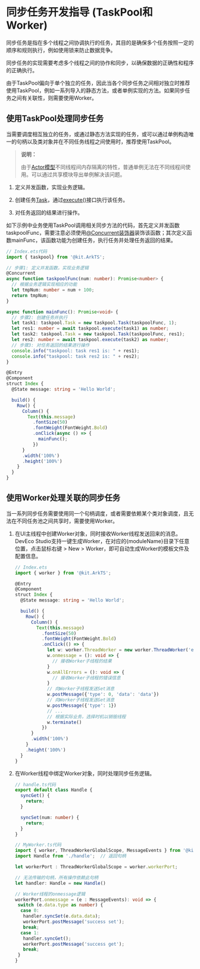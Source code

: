 # 同步任务开发指导 (TaskPool和Worker)


同步任务是指在多个线程之间协调执行的任务，其目的是确保多个任务按照一定的顺序和规则执行，例如使用锁来防止数据竞争。


同步任务的实现需要考虑多个线程之间的协作和同步，以确保数据的正确性和程序的正确执行。

由于TaskPool偏向于单个独立的任务，因此当各个同步任务之间相对独立时推荐使用TaskPool，例如一系列导入的静态方法，或者单例实现的方法。如果同步任务之间有关联性，则需要使用Worker。


## 使用TaskPool处理同步任务

当需要调度相互独立的任务，或通过静态方法实现的任务，或可以通过单例构造唯一的句柄以及类对象并在不同任务线程之间使用时，推荐使用TaskPool。

> **说明：**
>
> 由于[Actor模型](multi-thread-concurrency-overview.md#actor模型)不同线程间内存隔离的特性，普通单例无法在不同线程间使用。可以通过共享模块导出单例解决该问题。

1. 定义并发函数，实现业务逻辑。

2. 创建任务[Task](../reference/apis-arkts/js-apis-taskpool.md#task)，通过[execute()](../reference/apis-arkts/js-apis-taskpool.md#taskpoolexecute-1)接口执行该任务。

3. 对任务返回的结果进行操作。

如下示例中业务使用TaskPool调用相关同步方法的代码，首先定义并发函数taskpoolFunc，需要注意必须使用[@Concurrent装饰器](taskpool-introduction.md#concurrent装饰器)装饰该函数；其次定义函数mainFunc，该函数功能为创建任务，执行任务并处理任务返回的结果。


```ts
// Index.ets代码
import { taskpool} from '@kit.ArkTS';

// 步骤1: 定义并发函数，实现业务逻辑
@Concurrent
async function taskpoolFunc(num: number): Promise<number> {
  // 根据业务逻辑实现相应的功能
  let tmpNum: number = num + 100;
  return tmpNum;
}

async function mainFunc(): Promise<void> {
  // 步骤2: 创建任务并执行
  let task1: taskpool.Task = new taskpool.Task(taskpoolFunc, 1);
  let res1: number = await taskpool.execute(task1) as number;
  let task2: taskpool.Task = new taskpool.Task(taskpoolFunc, res1);
  let res2: number = await taskpool.execute(task2) as number;
  // 步骤3: 对任务返回的结果进行操作
  console.info("taskpool: task res1 is: " + res1);
  console.info("taskpool: task res2 is: " + res2);
}

@Entry
@Component
struct Index {
  @State message: string = 'Hello World';

  build() {
    Row() {
      Column() {
        Text(this.message)
          .fontSize(50)
          .fontWeight(FontWeight.Bold)
          .onClick(async () => {
            mainFunc();
          })
      }
      .width('100%')
      .height('100%')
    }
  }
}
```


## 使用Worker处理关联的同步任务

当一系列同步任务需要使用同一个句柄调度，或者需要依赖某个类对象调度，且无法在不同任务池之间共享时，需要使用Worker。

1. 在UI主线程中创建Worker对象，同时接收Worker线程发送回来的消息。DevEco Studio支持一键生成Worker，在对应的{moduleName}目录下任意位置，点击鼠标右键 > New > Worker，即可自动生成Worker的模板文件及配置信息。

    ```ts
    // Index.ets
    import { worker } from '@kit.ArkTS';
    
    @Entry
    @Component
    struct Index {
      @State message: string = 'Hello World';
    
      build() {
        Row() {
          Column() {
            Text(this.message)
              .fontSize(50)
              .fontWeight(FontWeight.Bold)
              .onClick(() => {
                let w: worker.ThreadWorker = new worker.ThreadWorker('entry/ets/workers/MyWorker.ts');
                w.onmessage = (): void => {
                  // 接收Worker子线程的结果
                }
                w.onAllErrors = (): void => {
                  // 接收Worker子线程的错误信息
                }
                // 向Worker子线程发送Set消息
                w.postMessage({'type': 0, 'data': 'data'})
                // 向Worker子线程发送Get消息
                w.postMessage({'type': 1})
                // ...
                // 根据实际业务，选择时机以销毁线程
                w.terminate()
              })
          }
          .width('100%')
        }
        .height('100%')
      }
    }
    ```


2. 在Worker线程中绑定Worker对象，同时处理同步任务逻辑。

    ```ts
    // handle.ts代码
    export default class Handle {
      syncGet() {
        return;
      }
    
      syncSet(num: number) {
        return;
      }
    }
    ```
    
    ```ts
    // MyWorker.ts代码
    import { worker, ThreadWorkerGlobalScope, MessageEvents } from '@kit.ArkTS';
    import Handle from './handle';  // 返回句柄
    
    let workerPort : ThreadWorkerGlobalScope = worker.workerPort;
    
    // 无法传输的句柄，所有操作依赖此句柄
    let handler: Handle = new Handle()
    
    // Worker线程的onmessage逻辑
    workerPort.onmessage = (e : MessageEvents): void => {
     switch (e.data.type as number) {
      case 0:
       handler.syncSet(e.data.data);
       workerPort.postMessage('success set');
       break;
      case 1:
       handler.syncGet();
       workerPort.postMessage('success get');
       break;
     }
    }
    ```
